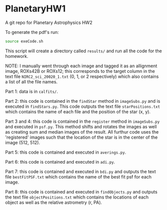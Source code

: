 # PlanetaryHW1
A git repo for Planetary Astrophysics HW2

To generate the pdf's run:
```bash
source exeCode.sh
```
This script will create a directory called `results/` and run all the code for the homework.

NOTE: I manually went through each image and tagged it as an allignment image, ROXs42B or ROXs12; this corresponds to the target column in the text file `NIRC2_sci_20020_1.txt` (0, 1, or 2 respectively) which also contains a list of all the file names. 

Part 1: data is in `calfits/`.

Part 2: this code is contained in the `findStar` method in `imageSubs.py` and is executed in `findStars.py`. This code outputs the text file `starPositions.txt` which contains the name of each file and the position of the star (x, y).

Part 3 and 4: this code is contained in the `register` method in `imageSubs.py` and executed in `psf.py`. This method shifts and rotates the images as well as creating sum and median images of the result. All furthur code uses the 'registered' images such that the location of the star is in the center of the image (512, 512).

Part 5: this code is contained and executed in `averings.py`.

Part 6: this code is contained and executed in `adi.py`.

Part 7: this code is contained and executed in `bdi.py` and outputs the text file `bestFitPSF.txt` which contains the name of the best fit psf for each image.

Part 8: this code is contained and executed in `findObjects.py` and outputs the text file `objectPositions.txt` which contains the locations of each object as well as the relative astrometry (r, PA).
